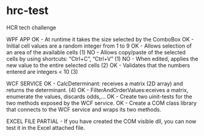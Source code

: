 # hrc-test
HCR tech challenge

WPF APP
OK - At runtime it takes the size selected by the ComboBox
OK - Initial cell values are a random integer from 1 to 9
OK - Allows selection of an area of the available cells (1)
NO - Allows copy/paste of the selected cells by using shortcuts: “Ctrl+C”, “Ctrl+V” (1)
NO - When edited, applies the new value to the entire selected cells (2)
OK - Validates that the numbers entered are integers < 10 (3)

WCF SERVICE
OK - CalcDeterminant: receives a matrix (2D array) and returns the determinant. (4)
OK - FilterAndOrderValues:eceives a matrix, enumerate the values, discards odds,...
OK - Create two uinit-tests for the two methods exposed by the WCF service.
OK - Create a COM class library that connects to the WCF service and wraps its two methods.

EXCEL FILE
PARTIAL - If you have created the COM visible dll, you can now test it in the Excel attached file.
